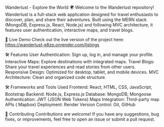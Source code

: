 Wanderlust - Explore the World 🌍
Welcome to the Wanderlust repository! Wanderlust is a full-stack web application designed for travel enthusiasts to discover, plan, and share their adventures. Built using the MERN stack (MongoDB, Express.js, React, Node.js) and following MVC architecture, it features user authentication, interactive maps, and travel blogs.

🚀 Live Demo
Check out the live version of the project here: 
https://wanderlust-e8zp.onrender.com/listings

🛠️ Features
User Authentication: Sign up, log in, and manage your profile.
Interactive Maps: Explore destinations with integrated maps.
Travel Blogs: Share your travel experiences and read stories from other users.
Responsive Design: Optimized for desktop, tablet, and mobile devices.
MVC Architecture: Clean and organized code structure.

🛠️ Frameworks and Tools Used
Frontend: React, HTML, CSS, JavaScript, Bootstrap
Backend: Node.js, Express.js
Database: MongoDB, Mongoose
Authentication: JWT (JSON Web Tokens)
Maps Integration: Third-party map APIs ( Mapbox)
Deployment: Render
Version Control: Git, GitHub

🤝 Contributing
Contributions are welcome! If you have any suggestions, bug fixes, or improvements, feel free to open an issue or submit a pull request.
